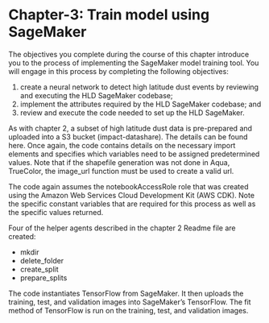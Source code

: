 # Chapter-3: Train model using SageMaker
The objectives you complete during the course of this chapter introduce you to the process of implementing the SageMaker model training tool. You will engage in this process by completing the following objectives:
1) create a neural network to detect high latitude dust events by reviewing and executing the HLD SageMaker codebase;
2) implement the attributes required by the HLD SageMaker codebase; and
3) review and execute the code needed to set up the HLD SageMaker.

As with chapter 2, a subset of high latitude dust data is pre-prepared and uploaded into a S3 bucket (impact-datashare). The details can be found here. Once again, the code contains details on the necessary import elements and specifies which variables need to be assigned predetermined values. Note that if the shapefile generation was not done in Aqua, TrueColor, the image_url function must be used to create a valid url.

The code again assumes the notebookAccessRole role that was created using the Amazon Web Services Cloud Development Kit (AWS CDK). Note the specific constant variables that are required for this process as well as the specific values returned.

Four of the helper agents described in the chapter 2 Readme file are created:
- mkdir
- delete_folder
- create_split
- prepare_splits

The code instantiates TensorFlow from SageMaker. It then uploads the training, test, and validation images into SageMaker’s TensorFlow. The fit method of TensorFlow is run on the training, test, and validation images.
